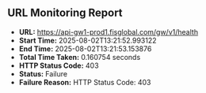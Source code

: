 ## URL Monitoring Report

- **URL:** https://api-gw1-prod1.fisglobal.com/gw/v1/health
- **Start Time:** 2025-08-02T13:21:52.993122
- **End Time:** 2025-08-02T13:21:53.153876
- **Total Time Taken:** 0.160754 seconds
- **HTTP Status Code:** 403
- **Status:** Failure
- **Failure Reason:** HTTP Status Code: 403
